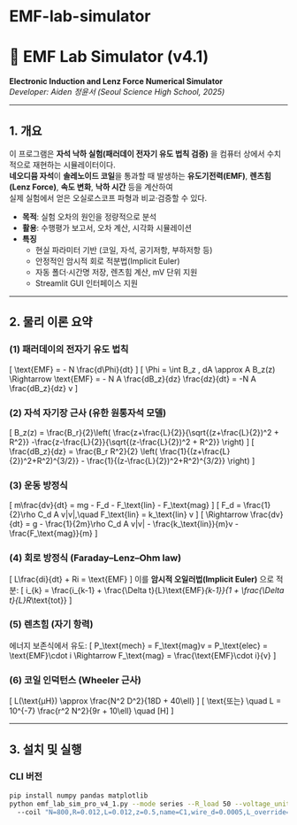 # EMF-lab-simulator

# 🧲 EMF Lab Simulator (v4.1)
**Electronic Induction and Lenz Force Numerical Simulator**  
*Developer: Aiden 정윤서 (Seoul Science High School, 2025)*

---

## 1. 개요

이 프로그램은 **자석 낙하 실험(패러데이 전자기 유도 법칙 검증)** 을 컴퓨터 상에서 수치적으로 재현하는 시뮬레이터이다.  
**네오디뮴 자석**이 **솔레노이드 코일**을 통과할 때 발생하는 **유도기전력(EMF)**, **렌츠힘(Lenz Force)**, **속도 변화**, **낙하 시간** 등을 계산하여  
실제 실험에서 얻은 오실로스코프 파형과 비교·검증할 수 있다.

- **목적**: 실험 오차의 원인을 정량적으로 분석  
- **활용**: 수행평가 보고서, 오차 계산, 시각화 시뮬레이션  
- **특징**
  - 현실 파라미터 기반 (코일, 자석, 공기저항, 부하저항 등)
  - 안정적인 암시적 회로 적분법(Implicit Euler)
  - 자동 폴더·시간명 저장, 렌츠힘 계산, mV 단위 지원
  - Streamlit GUI 인터페이스 지원

---

## 2. 물리 이론 요약

### (1) 패러데이의 전자기 유도 법칙
\[
\text{EMF} = - N \frac{d\Phi}{dt}
\]
\[
\Phi = \int B_z \, dA \approx A B_z(z)
\Rightarrow \text{EMF} = - N A \frac{dB_z}{dz} \frac{dz}{dt} = -N A \frac{dB_z}{dz} v
\]

### (2) 자석 자기장 근사 (유한 원통자석 모델)
\[
B_z(z) = \frac{B_r}{2}\left(
\frac{z+\frac{L}{2}}{\sqrt{(z+\frac{L}{2})^2 + R^2}}
-\frac{z-\frac{L}{2}}{\sqrt{(z-\frac{L}{2})^2 + R^2}}
\right)
\]
\[
\frac{dB_z}{dz} = \frac{B_r R^2}{2}
\left(
\frac{1}{(z+\frac{L}{2})^2+R^2)^{3/2}} - 
\frac{1}{(z-\frac{L}{2})^2+R^2)^{3/2}}
\right)
\]

### (3) 운동 방정식
\[
m\frac{dv}{dt} = mg - F_d - F_\text{lin} - F_\text{mag}
\]
\[
F_d = \frac{1}{2}\rho C_d A v|v|,\quad F_\text{lin} = k_\text{lin} v
\]
\[
\Rightarrow \frac{dv}{dt} = g - \frac{1}{2m}\rho C_d A v|v| - \frac{k_\text{lin}}{m}v - \frac{F_\text{mag}}{m}
\]

### (4) 회로 방정식 (Faraday–Lenz–Ohm law)
\[
L\frac{di}{dt} + Ri = \text{EMF}
\]
이를 **암시적 오일러법(Implicit Euler)** 으로 적분:
\[
i_{k} = \frac{i_{k-1} + \frac{\Delta t}{L}\text{EMF}_{k-1}}{1 + \frac{\Delta t}{L}R_\text{tot}}
\]

### (5) 렌츠힘 (자기 항력)
에너지 보존식에서 유도:
\[
P_\text{mech} = F_\text{mag}v = P_\text{elec} = \text{EMF}\cdot i
\Rightarrow F_\text{mag} = \frac{\text{EMF}\cdot i}{v}
\]

### (6) 코일 인덕턴스 (Wheeler 근사)
\[
L(\text{μH}) \approx \frac{N^2 D^2}{18D + 40\ell}
\]
\[
\text{또는} \quad L = 10^{-7} \frac{r^2 N^2}{9r + 10\ell} \quad [H]
\]

---

## 3. 설치 및 실행

### CLI 버전
```bash
pip install numpy pandas matplotlib
python emf_lab_sim_pro_v4_1.py --mode series --R_load 50 --voltage_unit mV ^
  --coil "N=800,R=0.012,L=0.012,z=0.5,name=C1,wire_d=0.0005,L_override=2e-4"

